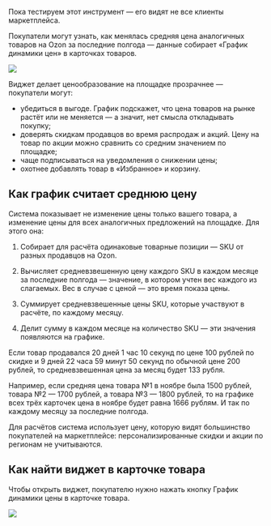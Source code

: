 [//]: # (title: График динамики цен)

<note>Пока тестируем этот инструмент — его видят не все клиенты маркетплейса.</note>

Покупатели могут узнать, как менялась средняя цена аналогичных товаров на Ozon за последние полгода — 
данные собирает «График динамики цен» в карточках товаров.

![](price-dynamics.d31d60dc.png)

Виджет делает ценообразование на площадке прозрачнее — покупатели могут:

- убедиться в выгоде. График подскажет, что цена товаров на рынке растёт или не меняется — а значит, нет смысла откладывать покупку;
- доверять скидкам продавцов во время распродаж и акций. Цену на товар по акции можно сравнить со средним значением по площадке;
- чаще подписываться на уведомления о снижении цены;
- охотнее добавлять товар в «Избранное» и корзину.

## Как график считает среднюю цену

Система показывает не изменение цены только вашего товара, а изменение цены для всех аналогичных предложений на площадке.
Для этого она:

1. Собирает для расчёта одинаковые товарные позиции — SKU от разных продавцов на Ozon.
2. Вычисляет средневзвешенную цену каждого SKU в каждом месяце за последние полгода — значение, в котором учтен вес каждого из слагаемых. Вес в случае с ценой — это время показа цены.

3. Суммирует средневзвешенные цены SKU, которые участвуют в расчёте, по каждому месяцу.
4. Делит сумму в каждом месяце на количество SKU — эти значения появляются на графике.

<tip>Если товар продавался 20 дней 1 час 10 секунд по цене 100 рублей по скидке и 9 дней 22 часа 59 минут 
50 секунд по обычной цене 200 рублей, то средневзвешенная цена за месяц будет 133 рубля.</tip>

<tip>Например, если средняя цена товара №1 в ноябре была 1500 рублей, товара №2 — 1700 рублей, а товара №3 
— 1800 рублей, то на графике всех трёх карточек цена в ноябре будет равна 1666 рублям. 
И так по каждому месяцу за последние полгода.</tip>

Для расчётов система использует цену, которую видят большинство покупателей на маркетплейсе: персонализированные скидки 
и акции по регионам не учитываются.

## Как найти виджет в карточке товара

Чтобы открыть виджет, покупателю нужно нажать кнопку <control>График динамики цены</control> в карточке товара.

![](price-dynamics-2.08b1e029.png)


